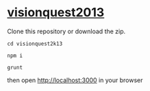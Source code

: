 [visionquest2013](http://visionquest.dinca.org)
===============

Clone this repository or download the zip.

`cd visionquest2k13`

`npm i`

`grunt`

then open [http://localhost:3000]() in your browser
